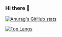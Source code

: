 ### Hi there 👋

[![Anurag's GitHub stats](https://github-readme-stats.vercel.app/api?username=gunnsoo&count_private=true&show_icons=true&theme=tokyonight)](https://github.com/anuraghazra/github-readme-stats)

[![Top Langs](https://github-readme-stats.vercel.app/api/top-langs/?username=gunnsoo&layout=compact&hide=html,css)](https://github.com/anuraghazra/github-readme-stats)
